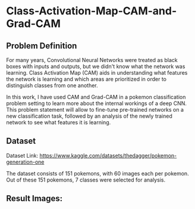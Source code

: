 # Class-Activation-Map-CAM-and-Grad-CAM

## Problem Definition
For many years, Convolutional Neural Networks were treated as black boxes with inputs and outputs, but we didn't know what the network was learning. Class Activation Map (CAM) aids in understanding what features the network is learning and which areas are prioritized in order to distinguish classes from one another.

In this work, I have used CAM and Grad-CAM in a pokemon classification problem setting to learn more about the internal workings of a deep CNN. This problem statement will allow to fine-tune pre-trained networks on a new classification task, followed by an analysis of the newly trained network to see what features it is learning.

## Dataset
Dataset Link: https://www.kaggle.com/datasets/thedagger/pokemon-generation-one

The dataset consists of 151 pokemons, with 60 images each per pokemon. Out of these 151 pokemons, 7 classes were selected for analysis.

## Result Images:

